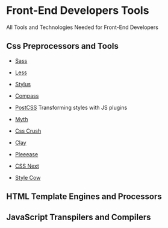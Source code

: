 # Front-End Developers Tools
All Tools and Technologies Needed for Front-End Developers


## Css Preprocessors and Tools

- [Sass](https://sass-lang.com/)

- [Less](http://lesscss.org/)

- [Stylus](http://stylus-lang.com/)

- [Compass](http://compass-style.org/)

- [PostCSS](https://github.com/postcss/postcss) Transforming styles with JS plugins

- [Myth](http://www.myth.io/)

- [Css Crush](http://the-echoplex.net/csscrush/)

- [Clay](http://fvisser.nl/clay/)

- [Pleeease](http://pleeease.io/)

- [CSS Next](https://cssnext.github.io/)

- [Style Cow](http://stylecow.github.io/)

## HTML Template Engines and Processors


## JavaScript Transpilers and Compilers
